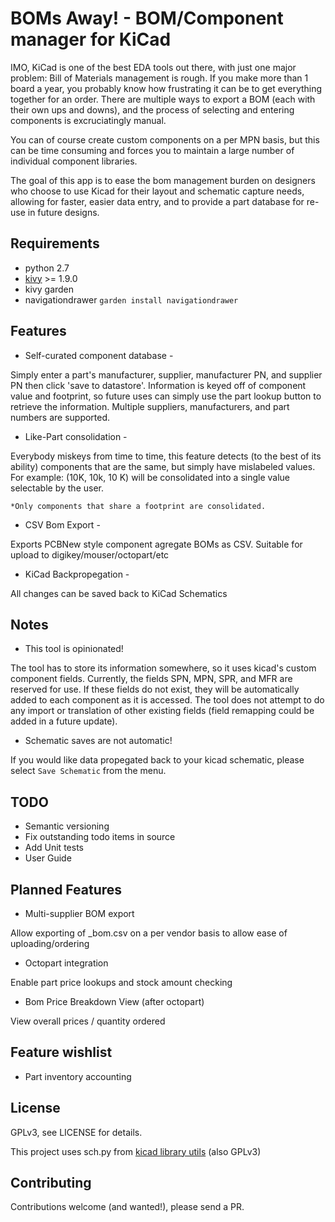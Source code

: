 # BOMs Away! - BOM/Component manager for KiCad

IMO, KiCad is one of the best EDA tools out there, with just one major
problem: Bill of Materials management is rough. If you make more than
1 board a year, you probably know how frustrating it can be to get
everything together for an order. There are multiple ways to export a
BOM (each with their own ups and downs), and the process of selecting
and entering components is excruciatingly manual.

You can of course create custom components on a per MPN basis, but
this can be time consuming and forces you to maintain a large number
of individual component libraries.

The goal of this app is to ease the bom management burden on designers
who choose to use Kicad for their layout and schematic capture needs,
allowing for faster, easier data entry, and to provide a part database
for re-use in future designs.


## Requirements

* python 2.7
* [kivy](https://kivy.org) >= 1.9.0
* kivy garden
* navigationdrawer `garden install navigationdrawer`


## Features

* Self-curated component database -

Simply enter a part's manufacturer,
supplier, manufacturer PN, and supplier PN then click 'save to
datastore'.  Information is keyed off of component value and
footprint, so future uses can simply use the part lookup button to
retrieve the information.  Multiple suppliers, manufacturers, and
part numbers are supported.

* Like-Part consolidation -

Everybody miskeys from time to time, this feature detects (to the best
of its ability) components that are the same, but simply have
mislabeled values. For example: (10K, 10k, 10 K) will be consolidated
into a single value selectable by the user.

`*Only components that share a footprint are consolidated.`

* CSV Bom Export -

Exports PCBNew style component agregate BOMs as CSV. Suitable for
upload to digikey/mouser/octopart/etc

* KiCad Backpropegation -

All changes can be saved back to KiCad Schematics


## Notes

* This tool is opinionated!

The tool has to store its information somewhere, so it uses kicad's
custom component fields. Currently, the fields SPN, MPN, SPR, and MFR
are reserved for use. If these fields do not exist, they will be
automatically added to each component as it is accessed. The tool does
not attempt to do any import or translation of other existing fields
(field remapping could be added in a future update).

* Schematic saves are not automatic!

If you would like data propegated back to your kicad schematic, please
select `Save Schematic` from the menu.


## TODO

* Semantic versioning
* Fix outstanding todo items in source
* Add Unit tests
* User Guide


## Planned Features

* Multi-supplier BOM export

Allow exporting of <supplier>_bom.csv on a per vendor basis to allow
ease of uploading/ordering

* Octopart integration

Enable part price lookups and stock amount checking

* Bom Price Breakdown View (after octopart)

View overall prices / quantity ordered


## Feature wishlist

* Part inventory accounting

## License

GPLv3, see LICENSE for details.

This project uses sch.py from
[kicad library utils](https://github.com/KiCad/kicad-library-utils)
(also GPLv3)


## Contributing

Contributions welcome (and wanted!), please send a PR.

